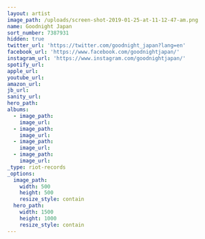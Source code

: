 ```yaml
---
layout: artist
image_path: /uploads/screen-shot-2019-01-25-at-11-12-47-am.png
name: Goodnight Japan
sort_number: 7387931
hidden: true
twitter_url: 'https://twitter.com/goodnight_japan?lang=en'
facebook_url: 'https://www.facebook.com/goodnightjapan/'
instagram_url: 'https://www.instagram.com/goodnightjapan/'
spotify_url:
apple_url:
youtube_url:
amazon_url:
jb_url:
sanity_url:
hero_path:
albums:
  - image_path:
    image_url:
  - image_path:
    image_url:
  - image_path:
    image_url:
  - image_path:
    image_url:
_type: riot-records
_options:
  image_path:
    width: 500
    height: 500
    resize_style: contain
  hero_path:
    width: 1500
    height: 1000
    resize_style: contain
---
```


